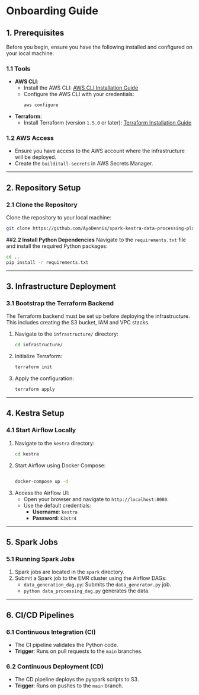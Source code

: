 # **Onboarding Guide**

## **1. Prerequisites**
Before you begin, ensure you have the following installed and configured on your local machine:

### **1.1 Tools**
- **AWS CLI**:
  - Install the AWS CLI: [AWS CLI Installation Guide](https://docs.aws.amazon.com/cli/latest/userguide/install-cliv2.html)
  - Configure the AWS CLI with your credentials:
    ```bash
    aws configure
    ```
- **Terraform**:
  - Install Terraform (version `1.5.0` or later): [Terraform Installation Guide](https://developer.hashicorp.com/terraform/tutorials/aws-get-started/install-cli)

### **1.2 AWS Access**
- Ensure you have access to the AWS account where the infrastructure will be deployed.
- Create the `builditall-secrets` in AWS Secrets Manager.

---

## **2. Repository Setup**

### **2.1 Clone the Repository**
Clone the repository to your local machine:
```bash
git clone https://github.com/AyoDennis/spark-kestra-data-processing-platform/tree/main.git
```

##**2.2 Install Python Dependencies**
Navigate to the `requirements.txt` file and install the required Python packages:
```bash
cd ..
pip install -r requirements.txt
```

---


## **3. Infrastructure Deployment**

### **3.1 Bootstrap the Terraform Backend**
The Terraform backend must be set up before deploying the infrastructure. This includes creating the S3 bucket, IAM and VPC stacks.

1. Navigate to the `infrastructure/` directory:
   ```bash
   cd infrastructure/
   ```
2. Initialize Terraform:
   ```bash
   terraform init
   ```
3. Apply the configuration:
   ```bash
   terraform apply
   ```

 ---

## **4. Kestra Setup**

### **4.1 Start Airflow Locally**
1. Navigate to the `kestra` directory:
   ```bash
   cd kestra
   ```
2. Start Airflow using Docker Compose:
   ```bash
   
   docker-compose up -d
   ```
3. Access the Airflow UI:
   - Open your browser and navigate to `http://localhost:8080`.
   - Use the default credentials:
     - **Username**: `kestra`
     - **Password**: `k3str4`
---

## **5. Spark Jobs**

### **5.1 Running Spark Jobs**
1. Spark jobs are located in the `spark` directory.
2. Submit a Spark job to the EMR cluster using the Airflow DAGs:
   - `data_generation_dag.py`: Submits the `data_generator.py` job.
   - `python data_processing_dag.py` generates the data.

---

## **6. CI/CD Pipelines**

### **6.1 Continuous Integration (CI)**
- The CI pipeline validates the Python code.
- **Trigger**: Runs on pull requests to the `main` branches.

### **6.2 Continuous Deployment (CD)**
- The CD pipeline deploys the pyspark scripts to S3.
- **Trigger**: Runs on pushes to the `main` branch.


